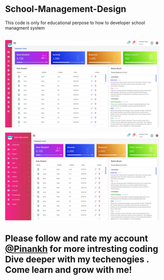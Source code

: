 # School-Management-Design
This code is only for educational perpose to how to developer school managment system
<br/><br/>

![2021-10-05_103049](https://github.com/Pinankh/School-Management-Design/blob/main/screenshot/s1.png)

![2021-10-05_103119](https://github.com/Pinankh/School-Management-Design/blob/main/screenshot/s2.png)

# Please follow and rate my account **[@Pinankh](https://github.com/Pinankh)** for more intresting coding Dive deeper with my techenogies . Come learn and grow with me!
